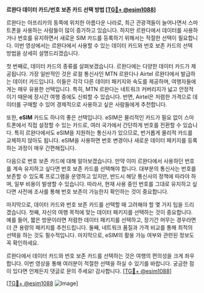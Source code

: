 **르완다 데이터 카드/번호 보존 카드 선택 방법 [[TG💪+ @esim1088](https://t.me/s/esim1088)]**

르완다는 아프리카의 동쪽에 위치한 아름다운 나라로, 최근 관광객들이 늘어나면서 스마트폰을 사용하는 사람들이 많이 증가하고 있습니다. 하지만 르완다에서 데이터를 사용하거나 번호를 유지하면서 새로운 SIM 카드를 등록하기 위해서는 적절한 선택이 필요합니다. 이번 영상에서는 르완다에서 사용할 수 있는 데이터 카드와 번호 보존 카드의 선택 방법을 상세히 설명드리겠습니다.

첫 번째로, 데이터 카드의 종류를 살펴보겠습니다. 르완다에는 다양한 데이터 카드가 제공됩니다. 가장 일반적인 것은 로컬 통신사인 MTN 르완다나 Airtel 르완다에서 발급하는 데이터 카드입니다. 이들은 각각 다른 데이터 패키지와 속도를 제공하며, 여행자들에게는 매우 유용한 선택입니다. 특히, MTN 르완다는 네트워크 커버리지가 넓고 안정적이기 때문에 장시간 여행 중에도 신뢰할 수 있습니다. 반면, Airtel은 저렴한 가격으로 데이터를 구매할 수 있어 경제적으로 사용하고 싶은 사람들에게 추천합니다.

또한, **eSIM** 카드도 하나의 좋은 선택입니다. eSIM은 물리적인 카드가 필요 없이 스마트폰에서 직접 설정할 수 있는 카드로, 여러 국가에서 간단하게 번호를 전환할 수 있습니다. 특히 르완다에서도 eSIM을 지원하는 통신사가 있으므로, 번거롭게 물리적 카드를 교체하지 않아도 됩니다. eSIM을 사용하면 번호 변경이나 새로운 데이터 패키지를 등록하는 과정이 매우 간편해집니다.

다음으로 번호 보존 카드에 대해 알아보겠습니다. 만약 이미 르완다에서 사용하던 번호를 계속 유지하고 싶다면 번호 보존 카드를 선택해야 합니다. 대부분의 통신사는 번호를 보존할 수 있도록 프로그램을 운영하고 있지만, 반드시 해당 통신사의 정책에 따라야 하며, 일부 비용이 발생할 수 있습니다. 따라서, 현재 사용 중인 번호를 그대로 유지하고 싶다면 사전에 조사를 통해 번호 보존이 가능한지 확인하는 것이 중요합니다.

마지막으로, 데이터 카드와 번호 보존 카드를 선택할 때 고려해야 할 몇 가지 팁을 드리겠습니다. 첫째, 자신의 여행 목적에 맞는 데이터 패키지를 선택하는 것이 중요합니다. 예를 들어, 짧은 방문이라면 저렴한 데이터 패키지를 선택하고, 장기간 머무는 경우라면 더 큰 용량의 패키지를 추천드립니다. 둘째, 네트워크 품질과 가격 비교를 통해 최적의 선택을 하는 것도 필수적입니다. 마지막으로, eSIM의 활용 가능 여부와 관련된 정보도 꼭 확인하세요.

르완다에서 데이터 카드와 번호 보존 카드를 선택하는 것은 여행의 편의성을 크게 좌우합니다. 이번 영상을 통해 여러분이 적절한 선택을 하실 수 있기를 바랍니다. 궁금한 점이 있다면 언제든지 댓글로 문의 주세요! 감사합니다. [[TG💪+ @esim1088](https://t.me/s/esim1088)]

[[TG💪+ @esim1088](https://t.me/s/esim1088) ![Image](https://i.postimg.cc/Y0z9fWf4/image.png)]